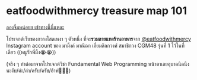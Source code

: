 # eatfoodwithmercy treasure map 101
[ลองจิ้มหน่อยย เข้าทางนี้นี่แหละ](https://www.it.kmitl.ac.th/~it66070286/eatfoodwithmercy/)

โปรเจกต์เว็บของกวางโสดเหงา ๆ ตัวหนึ่ง ที่จะ**รวมลายแทงร้านอาหาร**จาก [@eatfoodwithmercy](https://www.instagram.com/eatfoodwithmercy/) 
Instagram account ของ มามิ้งค์ มาณิฌา เอี่ยมดิลกวงศ์ สมาชิกวง CGM48 รุ่นที่ 1 ไว้ในที่เดียว ((หนูรักพี่มิ้ง😭😭))

(จริง ๆ ทำต่อมาจากโปรเจกต์วิชา Fundamental Web Programming หน้าตาเลยอุบาดนิดนึงนะงับ/ค่ะ/ค่า/ครับ/ครัช/ฮ้าฟ🙏🙏🙏)
